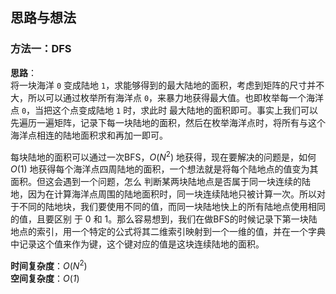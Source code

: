 ## 思路与想法
### 方法一：DFS
**思路**：  
将一块海洋 `0` 变成陆地 `1`，求能够得到的最大陆地的面积，考虑到矩阵的尺寸并不大，所以可以通过枚举所有海洋点 `0`，来暴力地获得最大值。也即枚举每一个海洋点 `0`，当把这个点变成陆地 `1` 时，求此时
最大陆地的面积即可。事实上我们可以先遍历一遍矩阵，记录下每一块陆地的面积，然后在枚举海洋点时，将所有与这个海洋点相连的陆地面积求和再加一即可。  

每块陆地的面积可以通过一次BFS，*O*(*N*<sup>2</sup>) 地获得，现在要解决的问题是，如何 *O*(1) 地获得每个海洋点四周陆地的面积，一个想法就是将每个陆地点的值变为其面积。但这会遇到一个问题，怎么
判断某两块陆地点是否属于同一块连续的陆地，因为在计算海洋点周围的陆地面积时，同一块连续陆地只被计算一次。所以对于不同的陆地块，我们要使用不同的值，而同一块陆地快上的所有陆地点使用相同的值，且要区别
于 0 和 1。那么容易想到，我们在做BFS的时候记录下第一块陆地点的索引，用一个特定的公式将其二维索引映射到一个一维的值，并在一个字典中记录这个值来作为键，这个键对应的值是这块连续陆地的面积。


**时间复杂度**：*O*(*N*<sup>2</sup>)  
**空间复杂度**：*O*(*1*)
